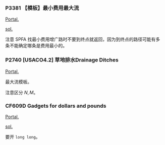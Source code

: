 ### P3381 【模板】最小费用最大流

[Portal.](https://www.luogu.com.cn/problem/P3381)

[sol.](https://blog.csdn.net/ncwzdlsd/article/details/134097680)

注意 SPFA 找最小费用增广路时不要到终点就返回，因为到终点的路径可能有多条不能确定哪条是费用最小的。

### P2740 [USACO4.2] 草地排水Drainage Ditches

[Portal.](https://www.luogu.com.cn/problem/P2740)

最大流模板。

注意区分 $N,M$。

### CF609D Gadgets for dollars and pounds

[Portal.](https://www.luogu.com.cn/problem/CF609D)

[sol.](https://www.luogu.com.cn/blog/ncwzdlsd/solution-cf609d)

要开 `long long`。